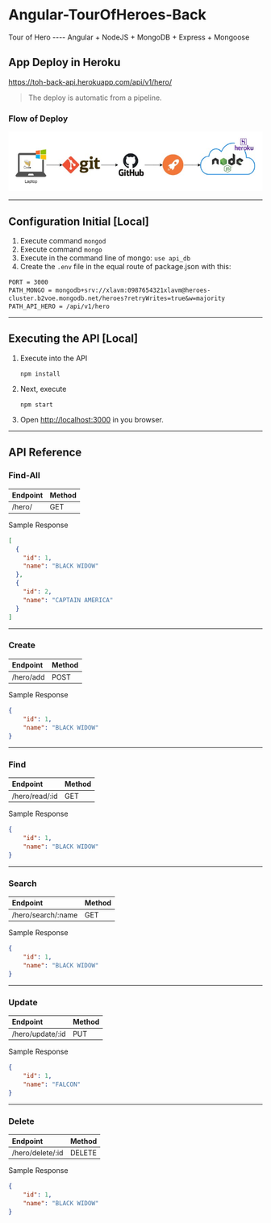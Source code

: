 # Angular-TourOfHeroes-Back
Tour of Hero ---- Angular + NodeJS + MongoDB + Express + Mongoose


## App Deploy in Heroku

https://toh-back-api.herokuapp.com/api/v1/hero/

>The deploy is automatic from a pipeline.

### Flow of Deploy

![Node Deploy](docs/nodedeploy.jpg)


-----------------------
## Configuration Initial [Local]

1. Execute command `mongod`
2. Execute command `mongo`
3. Execute in the command line of mongo: `use api_db`
4. Create the `.env` file in the equal route of package.json with this:
```
PORT = 3000
PATH_MONGO = mongodb+srv://xlavm:0987654321xlavm@heroes-cluster.b2voe.mongodb.net/heroes?retryWrites=true&w=majority
PATH_API_HERO = /api/v1/hero
```

-----------------------
## Executing the API [Local]
1. Execute into the API
    ```
    npm install
    ```
2. Next, execute
    ```
    npm start
    ```
3. Open [http://localhost:3000](http://localhost:3000) in you browser.



-----------------

## API Reference

### Find-All
|Endpoint|Method|
|:--|:--|
|/hero/|GET|

Sample Response
```json
[
  {
    "id": 1,
    "name": "BLACK WIDOW"
  },
  {
    "id": 2,
    "name": "CAPTAIN AMERICA"
  }
]
```

---

### Create
|Endpoint|Method|
|:--|:--|
|/hero/add|POST|

Sample Response
```json
{
    "id": 1,
    "name": "BLACK WIDOW"
}
```
---

### Find
|Endpoint|Method|
|:--|:--|
|/hero/read/:id|GET|

Sample Response
```json
{
    "id": 1,
    "name": "BLACK WIDOW"
}
```

---

### Search
|Endpoint|Method|
|:--|:--|
|/hero/search/:name|GET|

Sample Response
```json
{
    "id": 1,
    "name": "BLACK WIDOW"
}
```

---

### Update
|Endpoint|Method|
|:--|:--|
|/hero/update/:id|PUT|

Sample Response
```json
{
    "id": 1,
    "name": "FALCON"
}
```

---

### Delete
|Endpoint|Method|
|:--|:--|
|/hero/delete/:id|DELETE|

Sample Response
```json
{
    "id": 1,
    "name": "BLACK WIDOW"
}
```